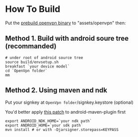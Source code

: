 How To Build
============

Put the [prebuild openvpn binary](https://github.com/CyanogenMod/android_external_openvpn/tree/ics) to "assets/openvpn" then:

Method 1. Build with android soure tree (recommanded)
-----------------------------------------------------

    # under root of android source tree
    source build/envsetup.sh
    breakfast `your device model`
    cd `OpenVpn folder`
    mm

Method 2. Using maven and ndk
-----------------------------

Put your signkey at `OpenVpn folder`/signkey.keystore (optional)

You'd better apply [this patch](https://github.com/kghost/maven-android-plugin/commit/38599d329cd9bdb87e2e906133e0110890199d0e "Use origin native library filename as dest name") to android-maven-plugin first

    export ANDROID_NDK_HOME=`your ndk path`
    export ANDROID_HOME=`your sdk path`
    mvn install # or with -Djarsigner.storepass=KEYPASS

